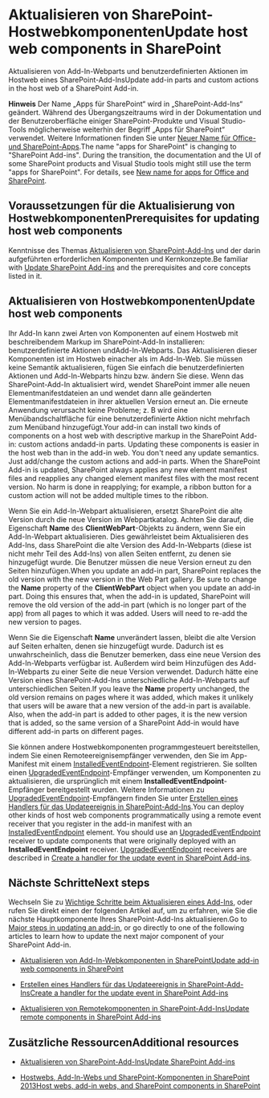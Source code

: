 
# <a name="update-host-web-components-in-sharepoint"></a><span data-ttu-id="526b8-101">Aktualisieren von SharePoint-Hostwebkomponenten</span><span class="sxs-lookup"><span data-stu-id="526b8-101">Update host web components in SharePoint</span></span>
<span data-ttu-id="526b8-102">Aktualisieren von Add-In-Webparts und benutzerdefinierten Aktionen im Hostweb eines SharePoint-Add-Ins</span><span class="sxs-lookup"><span data-stu-id="526b8-102">Update add-in parts and custom actions in the host web of a SharePoint Add-in.</span></span>
 

 <span data-ttu-id="526b8-p101">**Hinweis** Der Name „Apps für SharePoint“ wird in „SharePoint-Add-Ins“ geändert. Während des Übergangszeitraums wird in der Dokumentation und der Benutzeroberfläche einiger SharePoint-Produkte und Visual Studio-Tools möglicherweise weiterhin der Begriff „Apps für SharePoint“ verwendet. Weitere Informationen finden Sie unter [Neuer Name für Office- und SharePoint-Apps](new-name-for-apps-for-sharepoint#bk_newname).</span><span class="sxs-lookup"><span data-stu-id="526b8-p101">The name "apps for SharePoint" is changing to "SharePoint Add-ins". During the transition, the documentation and the UI of some SharePoint products and Visual Studio tools might still use the term "apps for SharePoint". For details, see [New name for apps for Office and SharePoint](new-name-for-apps-for-sharepoint#bk_newname).</span></span>
 


## <a name="prerequisites-for-updating-host-web-components"></a><span data-ttu-id="526b8-106">Voraussetzungen für die Aktualisierung von Hostwebkomponenten</span><span class="sxs-lookup"><span data-stu-id="526b8-106">Prerequisites for updating host web components</span></span>
<span data-ttu-id="526b8-107"><a name="Prerequisites"> </a></span><span class="sxs-lookup"><span data-stu-id="526b8-107"></span></span>

<span data-ttu-id="526b8-108">Kenntnisse des Themas [Aktualisieren von SharePoint-Add-Ins](update-sharepoint-add-ins) und der darin aufgeführten erforderlichen Komponenten und Kernkonzepte.</span><span class="sxs-lookup"><span data-stu-id="526b8-108">Be familiar with  [Update SharePoint Add-ins](update-sharepoint-add-ins) and the prerequisites and core concepts listed in it.</span></span>
 

 

## <a name="update-host-web-components"></a><span data-ttu-id="526b8-109">Aktualisieren von Hostwebkomponenten</span><span class="sxs-lookup"><span data-stu-id="526b8-109">Update host web components</span></span>
<span data-ttu-id="526b8-110"><a name="UpdateHostWeb"> </a></span><span class="sxs-lookup"><span data-stu-id="526b8-110"></span></span>

<span data-ttu-id="526b8-p102">Ihr Add-In kann zwei Arten von Komponenten auf einem Hostweb mit beschreibendem Markup im SharePoint-Add-In installieren: benutzerdefinierte Aktionen undAdd-In-Webparts. Das Aktualisieren dieser Komponenten ist im Hostweb einacher als im Add-In-Web. Sie müssen keine Semantik aktualisieren, fügen Sie einfach die benutzerdefinierten Aktionen und Add-In-Webparts hinzu bzw. ändern Sie diese. Wenn das SharePoint-Add-In aktualisiert wird, wendet SharePoint immer alle neuen Elementmanifestdateien an und wendet dann alle geänderten Elementmanifestdateien in ihrer aktuellen Version erneut an. Die erneute Anwendung verursacht keine Probleme; z. B wird eine Menübandschaltfläche für eine benutzerdefinierte Aktion nicht mehrfach zum Menüband hinzugefügt.</span><span class="sxs-lookup"><span data-stu-id="526b8-p102">Your add-in can install two kinds of components on a host web with descriptive markup in the SharePoint Add-in: custom actions andadd-in parts. Updating these components is easier in the host web than in the add-in web. You don't need any update semantics. Just add/change the custom actions and add-in parts. When the SharePoint Add-in is updated, SharePoint always applies any new element manifest files and reapplies any changed element manifest files with the most recent version. No harm is done in reapplying; for example, a ribbon button for a custom action will not be added multiple times to the ribbon.</span></span>
 

 
<span data-ttu-id="526b8-p103">Wenn Sie ein Add-In-Webpart aktualisieren, ersetzt SharePoint die alte Version durch die neue Version im Webpartkatalog. Achten Sie darauf, die Eigenschaft **Name** des **ClientWebPart**-Objekts zu ändern, wenn Sie ein Add-In-Webpart aktualisieren. Dies gewährleistet beim Aktualisieren des Add-Ins, dass SharePoint die alte Version des Add-In-Webparts (diese ist nicht mehr Teil des Add-Ins) von allen Seiten entfernt, zu denen sie hinzugefügt wurde. Die Benutzer müssen die neue Version erneut zu den Seiten hinzufügen.</span><span class="sxs-lookup"><span data-stu-id="526b8-p103">When you update an add-in part, SharePoint replaces the old version with the new version in the Web Part gallery. Be sure to change the **Name** property of the **ClientWebPart** object when you update an add-in part. Doing this ensures that, when the add-in is updated, SharePoint will remove the old version of the add-in part (which is no longer part of the app) from all pages to which it was added. Users will need to re-add the new version to pages.</span></span>
 

 
<span data-ttu-id="526b8-p104">Wenn Sie die Eigenschaft **Name** unverändert lassen, bleibt die alte Version auf Seiten erhalten, denen sie hinzugefügt wurde. Dadurch ist es unwahrscheinlich, dass die Benutzer bemerken, dass eine neue Version des Add-In-Webparts verfügbar ist. Außerdem wird beim Hinzufügen des Add-In-Webparts zu einer Seite die neue Version verwendet. Dadurch hätte eine Version eines SharePoint-Add-Ins unterschiedliche Add-In-Webparts auf unterschiedlichen Seiten.</span><span class="sxs-lookup"><span data-stu-id="526b8-p104">If you leave the **Name** property unchanged, the old version remains on pages where it was added, which makes it unlikely that users will be aware that a new version of the add-in part is available. Also, when the add-in part is added to other pages, it is the new version that is added, so the same version of a SharePoint Add-in would have different add-in parts on different pages.</span></span>
 

 
<span data-ttu-id="526b8-p105">Sie können andere Hostwebkomponenten programmgesteuert bereitstellen, indem Sie einen Remoteereignisempfänger verwenden, den Sie im App-Manifest mit einem  [InstalledEventEndpoint](http://msdn.microsoft.com/library/af9f83d8-8325-3ede-d7b0-bb82c0445eb9%28Office.15%29.aspx)-Element registrieren. Sie sollten einen  [UpgradedEventEndpoint](http://msdn.microsoft.com/library/09a93d44-d295-47bb-f91c-d243178b0f53%28Office.15%29.aspx)-Empfänger verwenden, um Komponenten zu aktualisieren, die ursprünglich mit einem **InstalledEventEndpoint**-Empfänger bereitgestellt wurden. Weitere Informationen zu  [UpgradedEventEndpoint](http://msdn.microsoft.com/library/09a93d44-d295-47bb-f91c-d243178b0f53%28Office.15%29.aspx)-Empfängern finden Sie unter  [Erstellen eines Handlers für das Updateereignis in SharePoint-Add-Ins](create-a-handler-for-the-update-event-in-sharepoint-add-ins).</span><span class="sxs-lookup"><span data-stu-id="526b8-p105">You can deploy other kinds of host web components programmatically using a remote event receiver that you register in the add-in manifest with an  [InstalledEventEndpoint](http://msdn.microsoft.com/library/af9f83d8-8325-3ede-d7b0-bb82c0445eb9%28Office.15%29.aspx) element. You should use an [UpgradedEventEndpoint](http://msdn.microsoft.com/library/09a93d44-d295-47bb-f91c-d243178b0f53%28Office.15%29.aspx) receiver to update components that were originally deployed with an **InstalledEventEndpoint** receiver. [UpgradedEventEndpoint](http://msdn.microsoft.com/library/09a93d44-d295-47bb-f91c-d243178b0f53%28Office.15%29.aspx) receivers are described in [Create a handler for the update event in SharePoint Add-ins](create-a-handler-for-the-update-event-in-sharepoint-add-ins).</span></span>
 

 

## <a name="next-steps"></a><span data-ttu-id="526b8-126">Nächste Schritte</span><span class="sxs-lookup"><span data-stu-id="526b8-126">Next steps</span></span>
<span data-ttu-id="526b8-127"><a name="Next"> </a></span><span class="sxs-lookup"><span data-stu-id="526b8-127"></span></span>

<span data-ttu-id="526b8-128">Wechseln Sie zu  [Wichtige Schritte beim Aktualisieren eines Add-Ins](update-sharepoint-add-ins#MajorAppUpgradeSteps), oder rufen Sie direkt einen der folgenden Artikel auf, um zu erfahren, wie Sie die nächste Hauptkomponente Ihres SharePoint-Add-Ins aktualisieren.</span><span class="sxs-lookup"><span data-stu-id="526b8-128">Go to  [Major steps in updating an add-in](update-sharepoint-add-ins#MajorAppUpgradeSteps), or go directly to one of the following articles to learn how to update the next major component of your SharePoint Add-in.</span></span>
 

 

-  [<span data-ttu-id="526b8-129">Aktualisieren von Add-In-Webkomponenten in SharePoint</span><span class="sxs-lookup"><span data-stu-id="526b8-129">Update add-in web components in SharePoint</span></span>](update-add-in-web-components-in-sharepoint-2013)
    
 
-  [<span data-ttu-id="526b8-130">Erstellen eines Handlers für das Updateereignis in SharePoint-Add-Ins</span><span class="sxs-lookup"><span data-stu-id="526b8-130">Create a handler for the update event in SharePoint Add-ins</span></span>](create-a-handler-for-the-update-event-in-sharepoint-add-ins)
    
 
-  [<span data-ttu-id="526b8-131">Aktualisieren von Remotekomponenten in SharePoint-Add-Ins</span><span class="sxs-lookup"><span data-stu-id="526b8-131">Update remote components in SharePoint Add-ins</span></span>](update-remote-components-in-sharepoint-add-ins)
    
 

## <a name="additional-resources"></a><span data-ttu-id="526b8-132">Zusätzliche Ressourcen</span><span class="sxs-lookup"><span data-stu-id="526b8-132">Additional resources</span></span>
<span data-ttu-id="526b8-133"><a name="bk_addresources"> </a></span><span class="sxs-lookup"><span data-stu-id="526b8-133"></span></span>


-  [<span data-ttu-id="526b8-134">Aktualisieren von SharePoint-Add-Ins</span><span class="sxs-lookup"><span data-stu-id="526b8-134">Update SharePoint Add-ins</span></span>](update-sharepoint-add-ins)
    
 
-  [<span data-ttu-id="526b8-135">Hostwebs, Add-In-Webs und SharePoint-Komponenten in SharePoint 2013</span><span class="sxs-lookup"><span data-stu-id="526b8-135">Host webs, add-in webs, and SharePoint components in SharePoint</span></span>](host-webs-add-in-webs-and-sharepoint-components-in-sharepoint-2013)
    
 

